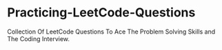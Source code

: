 # Practicing-LeetCode-Questions
Collection Of LeetCode Questions To Ace The Problem Solving Skills and The Coding Interview.
